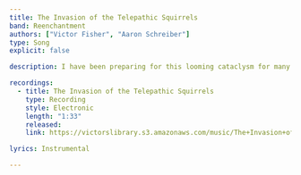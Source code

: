 ```yaml
---
title: The Invasion of the Telepathic Squirrels
band: Reenchantment
authors: ["Victor Fisher", "Aaron Schreiber"]
type: Song
explicit: false

description: I have been preparing for this looming cataclysm for many years.

recordings:
  - title: The Invasion of the Telepathic Squirrels
    type: Recording
    style: Electronic
    length: "1:33"
    released: 
    link: https://victorslibrary.s3.amazonaws.com/music/The+Invasion+of+the+Telepathic+Squirrels/The+Invasion+of+the+Telepathic+Squirrels.mp3

lyrics: Instrumental

---
```


<song :title="title"></song>
